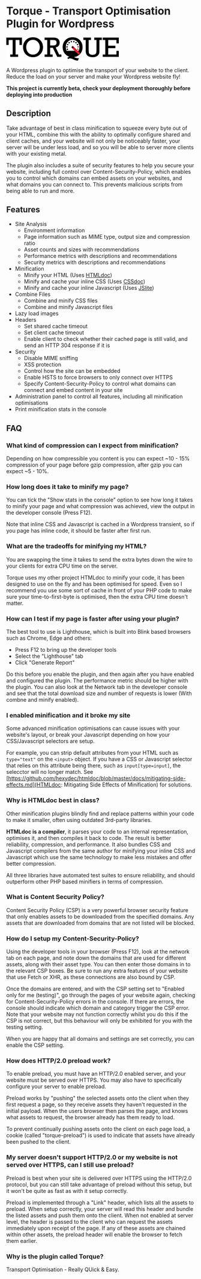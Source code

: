 # Torque - Transport Optimisation Plugin for Wordpress

<img src="graphics/torque.svg" alt="Torque" width="300" />

A Wordpress plugin to optimise the transport of your website to the client. Reduce the load on your server and make your Wordpress website fly!

**This project is currently beta, check your deployment thoroughly before deploying into production**

## Description

Take advantage of best in class minification to squeeze every byte out of your HTML, combine this with the ability to optimally configure shared and client caches, and your website will not only be noticeably faster, your server will be under less load, and so you will be able to server more clients with your existing metal.

The plugin also includes a suite of security features to help you secure your website, including full control over Content-Security-Policy, which enables you to control which domains can embed assets on your websites, and what domains you can connect to. This prevents malicious scripts from being able to run and more.

## Features

- Site Analysis
	- Environment information
	- Page information such as MIME type, output size and compression ratio
	- Asset counts and sizes with recommendations
	- Performance metrics with descriptions and recommendations
	- Security metrics with descriptions and recommendations
- Minification
	- Minify your HTML (Uses [HTMLdoc](https://github.com/hexydec/htmldoc))
	- Minify and cache your inline CSS (Uses [CSSdoc](https://github.com/hexydec/cssdoc))
	- Minify and cache your inline Javascript (Uses [JSlite](https://github.com/hexydec/jslite))
- Combine Files
	- Combine and minify CSS files
	- Combine and minify Javascript files
- Lazy load images
- Headers
	- Set shared cache timeout
	- Set client cache timeout
	- Enable client to check whether their cached page is still valid, and send an HTTP 304 response if it is
- Security
	- Disable MIME sniffing
	- XSS protection
	- Control how the site can be embedded
	- Enable HSTS to force browsers to only connect over HTTPS
	- Specify Content-Security-Policy to control what domains can connect and embed content in your site
- Administration panel to control all features, including all minification optimisations
- Print minification stats in the console

## FAQ

### What kind of compression can I expect from minification?

Depending on how compressible you content is you can expect ~10 - 15% compression of your page before gzip compression, after gzip you can expect ~5 - 10%.

### How long does it take to minify my page?

You can tick the "Show stats in the console" option to see how long it takes to minify your page and what compression was achieved, view the output in the developer console (Press F12).

Note that inline CSS and Javascript is cached in a Wordpress transient, so if you page has inline code, it should be faster after first run.

### What are the tradeoffs for minifying my HTML?

You are swapping the time it takes to send the extra bytes down the wire to your clients for extra CPU time on the server.

Torque uses my other project HTMLdoc to minify your code, it has been designed to use on the fly and has been optimised for speed. Even so I recommend you use some sort of cache in front of your PHP code to make sure your time-to-first-byte is optimised, then the extra CPU time doesn't matter.

### How can I test if my page is faster after using your plugin?

The best tool to use is Lighthouse, which is built into Blink based browsers such as Chrome, Edge and others:

- Press F12 to bring up the developer tools
- Select the "Lighthouse" tab
- Click "Generate Report"

Do this before you enable the plugin, and then again after you have enabled and configured the plugin. The performance metric should be higher with the plugin. You can also look at the Network tab in the developer console and see that the total download size and number of requests is lower (With combne and minify enabled).

### I enabled minification and it broke my site

Some advanced minification optimisations can cause issues with your website's layout, or break your Javascript depending on how your CSS/Javascript selectors are setup.

For example, you can strip default attributes from your HTML such as `type="text"` on the `<input>` object. If you have a CSS or Javascript selector that relies on this attribute being there, such as `input[type=input]`, the selecctor will no longer match. See [https://github.com/hexydec/htmldoc/blob/master/docs/mitigating-side-effects.md](HTMLdoc: Mitigating Side Effects of Minification) for solutions.

### Why is HTMLdoc best in class?

Other minification plugins blindly find and replace patterns within your code to make it smaller, often using outdated 3rd-party libraries.

**HTMLdoc is a compiler**, it parses your code to an internal representation, optimises it, and then compiles it back to code. The result is better reliability, compression, and performance. It also bundles CSS and Javascript compilers from the same author for minifying your inline CSS and Javascript which use the same technology to make less mistakes and offer better compression.

All three libraries have automated test suites to ensure reliability, and should outperform other PHP based minifiers in terms of compression.

### What is Content Security Policy?

Content Security Policy (CSP) is a very powerful browser security feature that only enables assets to be downloaded from the specified domains. Any assets that are downloaded from domains that are not listed will be blocked.

### How do I setup my Content-Security-Policy?

Using the developer tools in your browser (Press F12), look at the network tab on each page, and note down the domains that are used for different assets, along with their asset type. You can then enter those domains in to the relevant CSP boxes. Be sure to run any extra features of your website that use Fetch or XHR, as these connections are also bound by CSP.

Once the domains are entered, and with the CSP setting set to "Enabled only for me (testing)", go through the pages of your website again, checking for Content-Security-Policy errors in the console. If there are errors, the console should indicate which domain and category trigger the CSP error. Note that your website may not function correctly whilst you do this if the CSP is not correct, but this behaviour will only be exhibited for you with the testing setting.

When you are happy that all domains and settings are set correctly, you can enable the CSP setting.

### How does HTTP/2.0 preload work?

To enable preload, you must have an HTTP/2.0 enabled server, and your website must be served over HTTPS. You may also have to specifically configure your server to enable preload.

Preload works by "pushing" the selected assets onto the client when they first request a page, so they receive assets they haven't requested in the initial payload. When the users browser then parses the page, and knows what assets to request, the browser already has them ready to load.

To prevent continually pushing assets onto the client on each page load, a cookie (called "torque-preload") is used to indicate that assets have already been pushed to the client.

### My server doesn't support HTTP/2.0 or my website is not served over HTTPS, can I still use preload?

Preload is best when your site is delivered over HTTPS using the HTTP/2.0 protocol, but you can still take advantage of preload without this setup, but it won't be quite as fast as with it setup correctly.

Preload is implemented through a "Link" header, which lists all the assets to preload. When setup correctly, your server will read this header and bundle the listed assets and push them onto the client. When not enabled at server level, the header is passed to the client who can request the assets immediately upon receipt of the page. If any of these assets are chained within other assets, the preload header will enable the browser to fetch them earlier.

### Why is the plugin called Torque?

Transport Optimisation - Really QUick & Easy.
